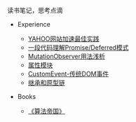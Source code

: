 读书笔记，思考点滴

- Experience

  - [YAHOO网站加速最佳实践][1]
  - [一段代码理解Promise/Deferred模式][2]
  - [MutationObserver用法浅析][4]
  - [属性模块][5]
  - [CustomEvent-传统DOM事件][6]
  - [继承和原型链][7]
- Books

  - [《算法帝国》][3]


  [1]: https://github.com/fwon/blog/issues/1
  [2]: https://github.com/fwon/blog/issues/2
  [3]: http://linux.cn/article-3142-1.html?fromuid=1
  [4]: https://github.com/fwon/blog/issues/5
  [5]: https://github.com/fwon/blog/issues/6
  [6]: https://github.com/fwon/blog/issues/7
  [7]: https://github.com/fwon/blog/issues/8
